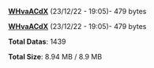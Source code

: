 [**WHvaACdX**](/data/WHvaACdX.txt) (23/12/22 - 19:05)- 479 bytes

[**WHvaACdX**](/data/WHvaACdX.txt) (23/12/22 - 19:05)- 479 bytes

**Total Datas**: 1439

**Total Size**: 8.94 MB / 8.9 MB